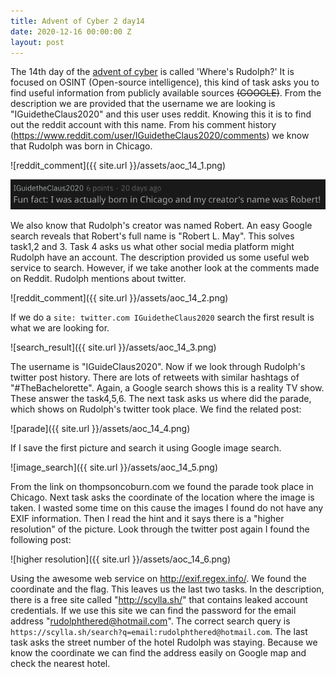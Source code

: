 ```yaml
---
title: Advent of Cyber 2 day14
date: 2020-12-16 00:00:00 Z
layout: post
---
```

The 14th day of the [advent of cyber](https://tryhackme.com/room/adventofcyber2) is called 'Where's Rudolph?' It is focused on OSINT (Open-source intelligence), this kind of task asks you to find useful information from publicly available sources ~~(GOOGLE)~~.
From the description we are provided that the username we are looking is "IGuidetheClaus2020" and this user uses reddit. Knowing this it is to find out the reddit account with this name. From his comment history (https://www.reddit.com/user/IGuidetheClaus2020/comments) we know that Rudolph was born in Chicago.

![reddit_comment]({{ site.url }}/assets/aoc_14_1.png)

![](../assets/aoc_14_1.png)

We also know that Rudolph's creator was named Robert. An easy Google search reveals that Robert's full name is "Robert L. May". This solves task1,2 and 3.
Task 4 asks us what other social media platform might Rudolph have an account. The description provided us some useful web service to search. However, if we take another look at the comments made on Reddit. Rudolph mentions about twitter.

![reddit_comment]({{ site.url }}/assets/aoc_14_2.png)

If we do a `site: twitter.com IGuidetheClaus2020` search the first result is what we are looking for. 

![search_result]({{ site.url }}/assets/aoc_14_3.png)

The username is "IGuideClaus2020". Now if we look through Rudolph's twitter post history. There are lots of retweets with similar hashtags of "#TheBachelorette". Again, a Google search shows this is a reality TV show. These answer the task4,5,6.
The next task asks us where did the parade, which shows on Rudolph's twitter took place. We find the related post:

![parade]({{ site.url }}/assets/aoc_14_4.png)

If I save the first picture and search it using Google image search. 

![image_search]({{ site.url }}/assets/aoc_14_5.png)

From the link on thompsoncoburn.com we found the parade took place in Chicago. Next task asks the coordinate of the location where the image is taken. I wasted some time on this cause the images I found do not have any EXIF information. Then I read the hint and it says there is a "higher resolution" of the picture. Look through the twitter post again I found the following post:

![higher resolution]({{ site.url }}/assets/aoc_14_6.png)

Using the awesome web service on http://exif.regex.info/. We found the coordinate and the flag.
This leaves us the last two tasks. In the description, there is a free site called "http://scylla.sh/" that contains leaked account credentials. If we use this site we can find the password for the email address "rudolphthered@hotmail.com". The correct search query is
`https://scylla.sh/search?q=email:rudolphthered@hotmail.com`.
The last task asks the street number of the hotel Rudolph was staying. Because we know the coordinate we can find the address easily on Google map and check the nearest hotel.
  
 
  
  
